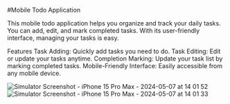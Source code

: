 #Mobile Todo Application

This mobile todo application helps you organize and track your daily tasks. You can add, edit, and mark completed tasks. With its user-friendly interface, managing your tasks is easy.

Features
Task Adding: Quickly add tasks you need to do.
Task Editing: Edit or update your tasks anytime.
Completion Marking: Update your task list by marking completed tasks.
Mobile-Friendly Interface: Easily accessible from any mobile device.



![Simulator Screenshot - iPhone 15 Pro Max - 2024-05-07 at 14 01 52](https://github.com/Buraktrcn/ToDoApp/assets/112096531/0871a8c3-fab7-40b0-80c9-5964d3e3a7f0)
![Simulator Screenshot - iPhone 15 Pro Max - 2024-05-07 at 14 01 33](https://github.com/Buraktrcn/ToDoApp/assets/112096531/8e2ee55a-5228-41ee-b8a4-cc65a3380849)
